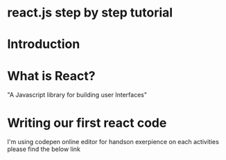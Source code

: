 # react.js step by step tutorial

# Introduction


# What is React?
"A Javascript library for building user Interfaces"

# Writing our first react code
I'm using codepen online editor for handson exerpience on each activities 
please find the below link
